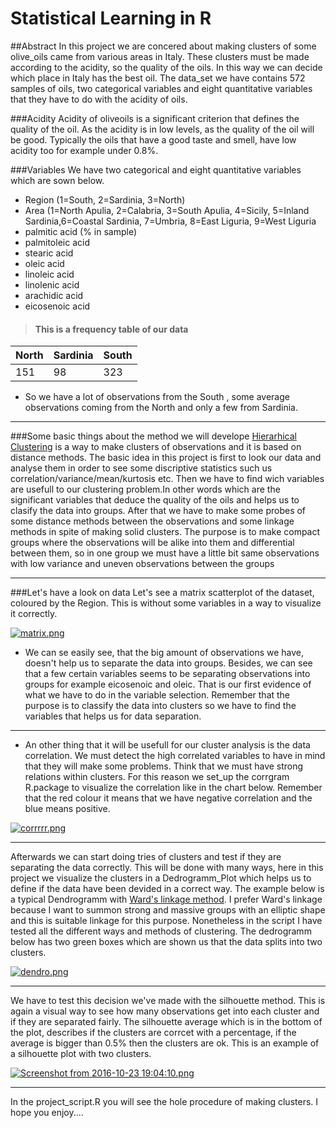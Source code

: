 # Statistical Learning in R

##Abstract
In this project we are concered about making clusters of some olive_oils came from various areas in Italy. These clusters must be made 
according to the acidity, so the quality of the oils. In this way we can decide which place in Italy has the best oil.
The data_set we have contains 572 samples of oils, two categorical variables and eight quantitative variables that they have to do with the acidity of oils.

###Acidity
Acidity of oliveoils is a significant criterion that defines the quality of the oil. As the acidity is in low levels, as the  quality of the oil will be good.
Typically the oils that have a good taste and smell, have low acidity too for example under 0.8%. 

###Variables
We have two categorical and eight quantitative variables which are sown below. 

+ Region (1=South, 2=Sardinia, 3=North)
+ Area (1=North Apulia, 2=Calabria, 3=South Apulia, 4=Sicily, 5=Inland Sardinia,6=Coastal Sardinia, 7=Umbria, 8=East Liguria, 9=West Liguria
+ palmitic acid (% in sample)
+ palmitoleic acid
+ stearic acid
+ oleic acid
+ linoleic acid
+ linolenic acid
+ arachidic acid
+ eicosenoic acid

> #### This is a frequency table of our data

|North | Sardinia | South |
|-------|----------|------|
|151    |   98     |  323 |

+ So we have a lot of observations from the South , some average observations coming from the North and only a few from Sardinia.

----

###Some basic things about the method we will develope
[Hierarhical Clustering](http://www.saedsayad.com/clustering_hierarchical.htm) is a way to make clusters of observations and it is based on distance methods.
The basic idea in this project is first to look our data and analyse them in order to see some discriptive statistics such us correlation/variance/mean/kurtosis etc.
Then we have to find wich variables are usefull to our clustering problem.In other words which are the significant variables that deduce the quality of the oils and helps us to clasify the data into groups.
After that we have to make some probes of some distance methods between the observations and some linkage methods in spite of making solid clusters.
The purpose is to make compact groups where the observations will be alike into them and differential between them, so in one group we must have a little bit same observations with low variance and uneven observations between the groups

-----

###Let's have a look on data
Let's see a matrix scatterplot of the dataset, coloured by the Region. This is without some variables in a way to visualize it correctly.

[![matrix.png](https://s12.postimg.org/kaathasz1/matrix.png)](https://postimg.org/image/4othxch0p/)

+ We can se easily see, that the big amount of observations we have, doesn't help us to separate the data into groups. Besides, we can see that a few certain variables seems to be separating observations into groups for example eicosenoic and oleic.
That is our first evidence of what we have to do in the variable selection. 
Remember that the purpose is to classify the data into clusters so we have to find the variables that helps us for data separation.

----

+ An other thing that it will be usefull for our cluster analysis is the data correlation. We must detect the high correlated variables to have in mind that they will make some problems. Think that we must have strong relations within clusters.
For this reason we set_up the corrgram R.package to visualize the correlation like in the chart below. Remember that the red colour it means that we have negative correlation and the blue means positive.

[![corrrrr.png](https://s13.postimg.org/ekd1cgz13/corrrrr.png)](https://postimg.org/image/q9h10fpzn/)

----

Afterwards we can start doing tries of clusters and test if they are separating the data correctly. 
This will be done with many ways, here in this project we visualize the clusters in a Dedrogramm_Plot which helps us to define if the data have been devided in a correct way.
The example below is a typical Dendrogramm with [Ward's linkage method](https://en.wikipedia.org/wiki/Ward%27s_method).
I prefer Ward's linkage because I want to summon strong and massive groups with an elliptic shape and this is suitable linkage for this purpose. 
Nonetheless in the script I have tested all the different ways and methods of clustering.
The dedrogramm below has two green boxes which are shown us that the data splits into two clusters. 

[![dendro.png](https://s14.postimg.org/dywr0yk69/dendro.png)](https://postimg.org/image/gg8i8842l/)

----

We have to test this decision we've made with the silhouette method. 
This is again a visual way to see how many observations get into each cluster and if they are separated fairly.
The silhouette average which is in the bottom of the plot, describes if the clusters are corrcet with a percentage, if the average is bigger than 0.5% then the clusters are ok.
This is an example of a silhouette plot with two clusters.

[![Screenshot from 2016-10-23 19:04:10.png](https://s18.postimg.org/hf3ioakfd/Screenshot_from_2016_10_23_19_04_10.png)](https://postimg.org/image/p7u6g9qed/)

----

In the project_script.R you will see the hole procedure of making clusters. 
I hope you enjoy....

